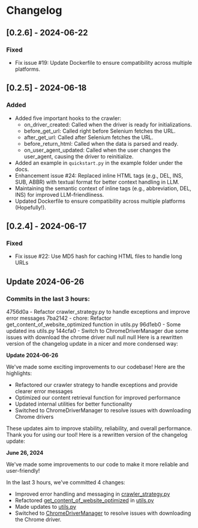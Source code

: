 # Changelog

## [0.2.6] - 2024-06-22
### Fixed
- Fix issue #19: Update Dockerfile to ensure compatibility across multiple platforms.

## [0.2.5] - 2024-06-18
### Added
- Added five important hooks to the crawler:
  - on_driver_created: Called when the driver is ready for initializations.
  - before_get_url: Called right before Selenium fetches the URL.
  - after_get_url: Called after Selenium fetches the URL.
  - before_return_html: Called when the data is parsed and ready.
  - on_user_agent_updated: Called when the user changes the user_agent, causing the driver to reinitialize.
- Added an example in `quickstart.py` in the example folder under the docs.
- Enhancement issue #24: Replaced inline HTML tags (e.g., DEL, INS, SUB, ABBR) with textual format for better context handling in LLM.
- Maintaining the semantic context of inline tags (e.g., abbreviation, DEL, INS) for improved LLM-friendliness.
- Updated Dockerfile to ensure compatibility across multiple platforms (Hopefully!).

## [0.2.4] - 2024-06-17
### Fixed
- Fix issue #22: Use MD5 hash for caching HTML files to handle long URLs
## Update 2024-06-26

### Commits in the last 3 hours:
4756d0a - Refactor crawler_strategy.py to handle exceptions and improve error messages
7ba2142 - chore: Refactor get_content_of_website_optimized function in utils.py
96d1eb0 - Some updated ins utils.py
144cfa0 - Switch to ChromeDriverManager due some issues with download the chrome driver
null
null
null
Here is a rewritten version of the changelog update in a nicer and more condensed way:

**Update 2024-06-26**

We've made some exciting improvements to our codebase! Here are the highlights:

* Refactored our crawler strategy to handle exceptions and provide clearer error messages
* Optimized our content retrieval function for improved performance
* Updated internal utilities for better functionality
* Switched to ChromeDriverManager to resolve issues with downloading Chrome drivers

These updates aim to improve stability, reliability, and overall performance. Thank you for using our tool!
Here is a rewritten version of the changelog update:

**June 26, 2024**

We've made some improvements to our code to make it more reliable and user-friendly! 

In the last 3 hours, we've committed 4 changes:

* Improved error handling and messaging in [crawler_strategy.py](https://example.com/crawler_strategy.py)
* Refactored [get_content_of_website_optimized](https://example.com/utils.py) in [utils.py](https://example.com/utils.py)
* Made updates to [utils.py](https://example.com/utils.py)
* Switched to [ChromeDriverManager](https://example.com/ChromeDriverManager) to resolve issues with downloading the Chrome driver.

